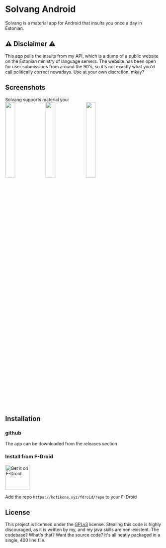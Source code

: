 
# Solvang Android

Solvang is a material app for Android that insults you once a day in Estonian.


## ⚠️ Disclaimer ⚠️

This app pulls the insults from my API, which is a dump of a public website on the Estonian ministry of language servers. The website has been open for user submissions from around the 90's, so it's not exactly what you'd call politically correct nowadays. Use at your own discretion, mkay?
## Screenshots
Solvang supports material you:
<br>
<img src="https://github.com/HEPOSHEIKKI/Solvang-App/assets/51783206/c18fa536-f2ad-40e3-b4c2-6d17bd4093d7" width=25% height=25%>
<img src="https://github.com/HEPOSHEIKKI/Solvang-App/assets/51783206/8edd9ef9-bd8c-4feb-b9ac-5172f24c7f14" width=25% height=25%>
<img src="https://github.com/HEPOSHEIKKI/Solvang-App/assets/51783206/e728c472-da95-4387-b0cd-c34bc7a3a427" width=25% height=25%>

## Installation
### github
The app can be downloaded from the releases section
### Install from F-Droid
<a href="https://kotikone.xyz/fdroid/repo">
    <img src="https://fdroid.gitlab.io/artwork/badge/get-it-on.png"
    alt="Get it on F-Droid"
    height="80">
</a>

Add the repo `https://kotikone.xyz/fdroid/repo` to your F-Droid

## License

This project is licensed under the [GPLv3](https://choosealicense.com/licenses/gpl-3.0/) license. Stealing this code is highly discouraged, as it is written by my, and my java skills are non-existent. The codebase? What's that? Want the source code? It's all neatly packaged in a single, 400 line file.


